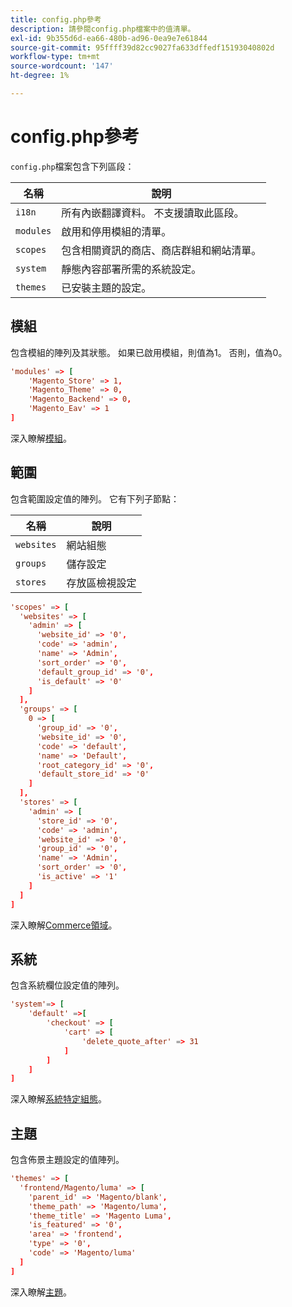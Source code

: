 ```yaml
---
title: config.php參考
description: 請參閱config.php檔案中的值清單。
exl-id: 9b355d6d-ea66-480b-ad96-0ea9e7e61844
source-git-commit: 95ffff39d82cc9027fa633dffedf15193040802d
workflow-type: tm+mt
source-wordcount: '147'
ht-degree: 1%

---
```


# config.php參考

`config.php`檔案包含下列區段：

| 名稱 | 說明 |
| --------- | -------------------|
| `i18n` | 所有內嵌翻譯資料。 不支援讀取此區段。 |
| `modules` | 啟用和停用模組的清單。 |
| `scopes` | 包含相關資訊的商店、商店群組和網站清單。 |
| `system` | 靜態內容部署所需的系統設定。 |
| `themes` | 已安裝主題的設定。 |

## 模組

包含模組的陣列及其狀態。 如果已啟用模組，則值為1。 否則，值為0。

```conf
'modules' => [
    'Magento_Store' => 1,
    'Magento_Theme' => 0,
    'Magento_Backend' => 0,
    'Magento_Eav' => 1
]
```

深入瞭解[模組]。

## 範圍

包含範圍設定值的陣列。 它有下列子節點：

| 名稱 | 說明 |
| ---------- | -----------------------------------|
| `websites` | 網站組態 |
| `groups` | 儲存設定 |
| `stores` | 存放區檢視設定 |

```conf
'scopes' => [
  'websites' => [
    'admin' => [
      'website_id' => '0',
      'code' => 'admin',
      'name' => 'Admin',
      'sort_order' => '0',
      'default_group_id' => '0',
      'is_default' => '0'
    ]
  ],
  'groups' => [
    0 => [
      'group_id' => '0',
      'website_id' => '0',
      'code' => 'default',
      'name' => 'Default',
      'root_category_id' => '0',
      'default_store_id' => '0'
    ]
  ],
  'stores' => [
    'admin' => [
      'store_id' => '0',
      'code' => 'admin',
      'website_id' => '0',
      'group_id' => '0',
      'name' => 'Admin',
      'sort_order' => '0',
      'is_active' => '1'
    ]
  ]
]
```

深入瞭解[Commerce領域][scopes]。

## 系統

包含系統欄位設定值的陣列。

```conf
'system'=> [
    'default' =>[
        'checkout' => [
            'cart' => [
                'delete_quote_after' => 31
            ]
        ]
    ]
]
```

深入瞭解[系統特定組態](config-reference-sens.md)。

## 主題

包含佈景主題設定的值陣列。

```conf
'themes' => [
  'frontend/Magento/luma' => [
    'parent_id' => 'Magento/blank',
    'theme_path' => 'Magento/luma',
    'theme_title' => 'Magento Luma',
    'is_featured' => '0',
    'area' => 'frontend',
    'type' => '0',
    'code' => 'Magento/luma'
  ]
]
```

深入瞭解[主題]。

<!-- link definitions -->

[模組]: https://experienceleague.adobe.com/docs/commerce-learn/tutorials/backend-development/create-module.html
[scopes]: https://experienceleague.adobe.com/docs/commerce-admin/start/setup/websites-stores-views.html#scope-settings
[主題]: https://developer.adobe.com/commerce/frontend-core/guide/themes/create-storefront/
